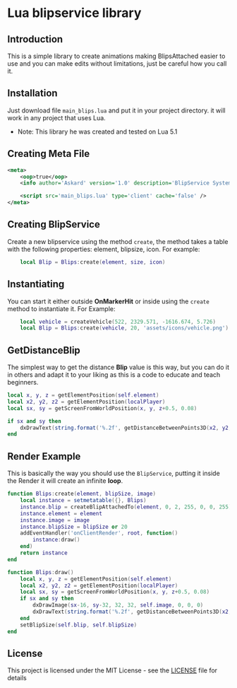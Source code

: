 # Lua blipservice library

## Introduction

This is a simple library to create animations making BlipsAttached easier to use and you can make edits without limitations, just be careful how you call it.

## Installation

Just download file `main_blips.lua` and put it in your project directory. it will work in any project that uses Lua.

* Note: This library he was created and tested on Lua 5.1

## Creating Meta File

```xml
<meta>
    <oop>true</oop>
    <info author='Askard' version='1.0' description='BlipService System' />

    <script src='main_blips.lua' type='client' cache='false' />
</meta>
```

## Creating BlipService

Create a new blipservice using the method `create`, the method takes a table with the following properties: element, blipsize, icon. For example:

```lua
    local Blip = Blips:create(element, size, icon)
```

## Instantiating

You can start it either outside **OnMarkerHit** or inside using the `create` method to instantiate it. For Example:

```lua
    local vehicle = createVehicle(522, 2329.571, -1616.674, 5.726)
    local Blip = Blips:create(vehicle, 20, 'assets/icons/vehicle.png')
```

## GetDistanceBlip

The simplest way to get the distance **Blip** value is this way, but you can do it in others and adapt it to your liking as this is a code to educate and teach beginners.

```lua
local x, y, z = getElementPosition(self.element)
local x2, y2, z2 = getElementPosition(localPlayer)
local sx, sy = getScreenFromWorldPosition(x, y, z+0.5, 0.08)

if sx and sy then
    dxDrawText(string.format('%.2f', getDistanceBetweenPoints3D(x2, y2, z2, x, y, z)), sx - 50, sy + 20, sx + 50, sy + 50, tocolor(255, 255, 255), 1, 'default-bold', 'center')
end
```

## Render Example

This is basically the way you should use the `BlipService`, putting it inside the Render it will create an infinite **loop**.

```lua
function Blips:create(element, blipSize, image)
    local instance = setmetatable({}, Blips)
    instance.blip = createBlipAttachedTo(element, 0, 2, 255, 0, 0, 255)
    instance.element = element
    instance.image = image
    instance.blipSize = blipSize or 20
    addEventHandler('onClientRender', root, function()
        instance:draw()
    end)
    return instance
end

function Blips:draw()
    local x, y, z = getElementPosition(self.element)
    local x2, y2, z2 = getElementPosition(localPlayer)
    local sx, sy = getScreenFromWorldPosition(x, y, z+0.5, 0.08)
    if sx and sy then
        dxDrawImage(sx-16, sy-32, 32, 32, self.image, 0, 0, 0)
        dxDrawText(string.format('%.2f', getDistanceBetweenPoints3D(x2, y2, z2, x, y, z)), sx - 50, sy + 20, sx + 50, sy + 50, tocolor(255, 255, 255), 1, 'default-bold', 'center')
    end
    setBlipSize(self.blip, self.blipSize)
end
```

## License

This project is licensed under the MIT License - see the [LICENSE](https://github.com/Askardevs/BlipService/blob/main/LICENSE) file for details
